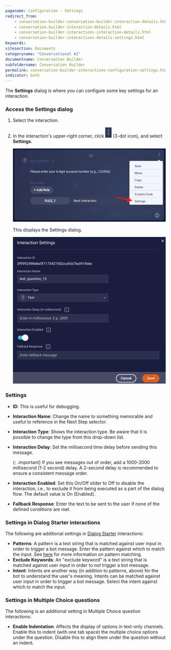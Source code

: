 ```yaml
---
pagename: Configuration - Settings
redirect_from:
    - conversation-builder-conversation-builder-interaction-details.html
    - conversation-builder-interaction-details.html
    - conversation-builder-interactions-interaction-details.html
    - conversation-builder-interactions-details-settings.html
Keywords:
sitesection: Documents
categoryname: "Conversational AI"
documentname: Conversation Builder
subfoldername: Conversation Builder
permalink: conversation-builder-interactions-configuration-settings.html
indicator: both
---
```


The **Settings** dialog is where you can configure some key settings for an interaction.

### Access the Settings dialog

1. Select the interaction.
2. In the interaction's upper-right corner, click <img style="width:20px" src="img/ConvoBuilder/icon_ellipsisVertical_int.png"> (3-dot icon), and select **Settings**.

    <img style="width:600px" class="fancyimage" src="img/ConvoBuilder/interactions_settings1.png">

    This displays the Settings dialog.

    <img style="width:600px" class="fancyimage" src="img/ConvoBuilder/interactions_settings2.png">

### Settings

* **ID**: This is useful for debugging.
* **Interaction Name**: Change the name to something memorable and useful to reference in the Next Step selector.
* **Interaction Type**: Shows the interaction type. Be aware that it is possible to change the type from this drop-down list.
* **Interaction Delay**: Set the millisecond time delay before sending this message.

    {: .important}
    If you see messages out of order, add a 1000-2000 millisecond (1-2 second) delay. A 2-second delay is recommended to ensure a consistent message order.

* **Interaction Enabled**: Set this On/Off slider to Off to disable the interaction, i.e., to exclude it from being executed as a part of the dialog flow. The default value is On (Enabled).
* **Fallback Response**: Enter the text to be sent to the user if none of the defined conditions are met.

### Settings in Dialog Starter interactions

The following are additional settings in [Dialog Starter](conversation-builder-interactions-dialog-starter.html) interactions:

* **Patterns**: A pattern is a text string that is matched against user input in order to trigger a bot message. Enter the pattern against which to match the input. See [here](conversation-builder-interactions-interaction-basics.html#specify-patterns-in-interactions) for more information on pattern matching.
* **Exclude Keywords**: An "exclude keyword" is a text string that is matched against user input in order to *not* trigger a bot message.
* **Intent**: Intents are another way (in addition to patterns, above) for the bot to understand the user's meaning. Intents can be matched against user input in order to trigger a bot message. Select the intent against which to match the input.

### Settings in Multiple Choice questions

The following is an additional setting in Multiple Choice question interactions:

* **Enable Indentation**: Affects the display of options in text-only channels. Enable this to indent (with one tab space) the multiple choice options under the question. Disable this to align them under the question without an indent. 